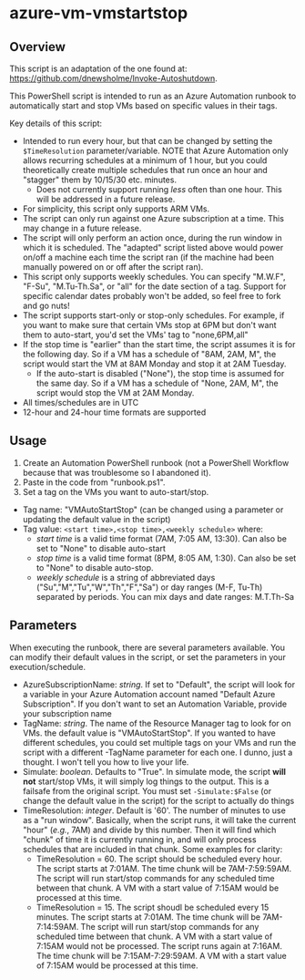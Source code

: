 # azure-vm-vmstartstop

## Overview
This script is an adaptation of the one found at: https://github.com/dnewsholme/Invoke-Autoshutdown.

This PowerShell script is intended to run as an Azure Automation runbook to automatically start and stop VMs based on specific values in their tags.

Key details of this script:
- Intended to run every hour, but that can be changed by setting the `$TimeResolution` parameter/variable. NOTE that Azure Automation only allows recurring schedules at a minimum of 1 hour, but you could theoretically create multiple schedules that run once an hour and "stagger" them by 10/15/30 etc. minutes.
  - Does not currently support running *less* often than one hour. This will be addressed in a future release.
- For simplicity, this script only supports ARM VMs.
- The script can only run against one Azure subscription at a time. This may change in a future release.
- The script will only perform an action once, during the run window in which it is scheduled. The "adapted" script listed above would power on/off a machine each time the script ran (if the machine had been manually powered on or off after the script ran).
- This script only supports weekly schedules. You can specify "M.W.F", "F-Su", "M.Tu-Th.Sa", or "all" for the date section of a tag. Support for specific calendar dates probably won't be added, so feel free to fork and go nuts!
- The script supports start-only or stop-only schedules. For example, if you want to make sure that certain VMs stop at 6PM but don't want them to auto-start, you'd set the VMs' tag to "none,6PM,all"
- If the stop time is "earlier" than the start time, the script assumes it is for the following day. So if a VM has a schedule of "8AM, 2AM, M", the script would start the VM at 8AM Monday and stop it at 2AM Tuesday.
  - If the auto-start is disabled ("None"), the stop time is assumed for the same day. So if a VM has a schedule of "None, 2AM, M", the script would stop the VM at 2AM Monday.
- All times/schedules are in UTC
- 12-hour and 24-hour time formats are supported

## Usage
1. Create an Automation PowerShell runbook (not a PowerShell Workflow because that was troublesome so I abandoned it).
2. Paste in the code from "runbook.ps1".
3. Set a tag on the VMs you want to auto-start/stop.
  - Tag name: "VMAutoStartStop" (can be changed using a parameter or updating the default value in the script)
  - Tag value: `<start time>,<stop time>,<weekly schedule>` where:
    - *start time* is a valid time format (7AM, 7:05 AM, 13:30). Can also be set to "None" to disable auto-start
    - *stop time* is a valid time format (8PM, 8:05 AM, 1:30). Can also be set to "None" to disable auto-stop.
    - *weekly schedule* is a string of abbreviated days ("Su","M","Tu","W","Th","F","Sa") or day ranges (M-F, Tu-Th) separated by periods. You can mix days and date ranges: M.T.Th-Sa    

## Parameters
When executing the runbook, there are several parameters available. You can modify their default values in the script, or set the parameters in your execution/schedule.
- AzureSubscriptionName: *string*. If set to "Default", the script will look for a variable in your Azure Automation account named "Default Azure Subscription". If you don't want to set an Automation Variable, provide your subscription name
- TagName: *string*. The name of the Resource Manager tag to look for on VMs. the default value is "VMAutoStartStop". If you wanted to have different schedules, you could set multiple tags on your VMs and run the script with a different -TagName parameter for each one. I dunno, just a thought. I won't tell you how to live your life.
- Simulate: *boolean*. Defaults to "True". In simulate mode, the script **will not** start/stop VMs, it will simply log things to the output. This is a failsafe from the original script. You must set `-Simulate:$False` (or change the default value in the script) for the script to actually do things
- TimeResolution: *integer*. Default is '60'. The number of minutes to use as a "run window". Basically, when the script runs, it will take the current "hour" (*e.g.*, 7AM) and divide by this number. Then it will find which "chunk" of time it is currently running in, and will only process schedules that are included in that chunk. Some examples for clarity:
  - TimeResolution = 60. The script should be scheduled every hour. The script starts at 7:01AM. The time chunk will be 7AM-7:59:59AM. The script will run start/stop commands for any scheduled time between that chunk. A VM with a start value of 7:15AM would be processed at this time.
  - TimeResolution = 15. The script shoudl be scheduled every 15 minutes. The script starts at 7:01AM. The time chunk will be 7AM-7:14:59AM. The script will run start/stop commands for any scheduled time between that chunk. A VM with a start value of 7:15AM would not be processed. The script runs again at 7:16AM. The time chunk will be 7:15AM-7:29:59AM. A VM with a start value of 7:15AM would be processed at this time.
